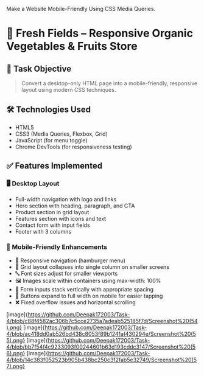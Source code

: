 Make a Website Mobile-Friendly Using CSS Media Queries.


# 🌿 Fresh Fields – Responsive Organic Vegetables & Fruits Store


## 📌 Task Objective

> Convert a desktop-only HTML page into a mobile-friendly, responsive layout using modern CSS techniques.

## 🛠️ Technologies Used

- HTML5
- CSS3 (Media Queries, Flexbox, Grid)
- JavaScript (for menu toggle)
- Chrome DevTools (for responsiveness testing)

## ✅ Features Implemented

### 🖥 Desktop Layout
- Full-width navigation with logo and links
- Hero section with heading, paragraph, and CTA
- Product section in grid layout
- Features section with icons and text
- Contact form with input fields
- Footer with 3 columns

### 📱 Mobile-Friendly Enhancements
- 📱 Responsive navigation (hamburger menu)
- 🔀 Grid layout collapses into single column on smaller screens
- 🔤 Font sizes adjust for smaller viewports
- 🖼 Images scale within containers using max-width: 100%
- 🧾 Form inputs stack vertically with appropriate spacing
- 🎯 Buttons expand to full width on mobile for easier tapping
- ❌ Fixed overflow issues and horizontal scrolling


[image]{https://github.com/Deepak172003/Task-4/blob/c88f4582ac306b7c5cce2735a7adeab525185f7d/Screenshot%20(54).png}
[image]{https://github.com/Deepak172003/Task-4/blob/ac418dd0ab526bd438c8053f89b1241af430294e/Screenshot%20(55).png}
[image]{https://github.com/Deepak172003/Task-4/blob/bb7f54f4c9233093f00244601b63d193cddc3147/Screenshot%20(56).png}
[image]{https://github.com/Deepak172003/Task-4/blob/14c383f052523b905b438bc250c3f2fab5e32749/Screenshot%20(57).png}










